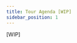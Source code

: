 ```yaml
---
title: Tour Agenda [WIP]
sidebar_position: 1
---
```

<!-- ![data_aware_agenda.png](./assets/data_aware_agenda_1.png) -->

[WIP]

